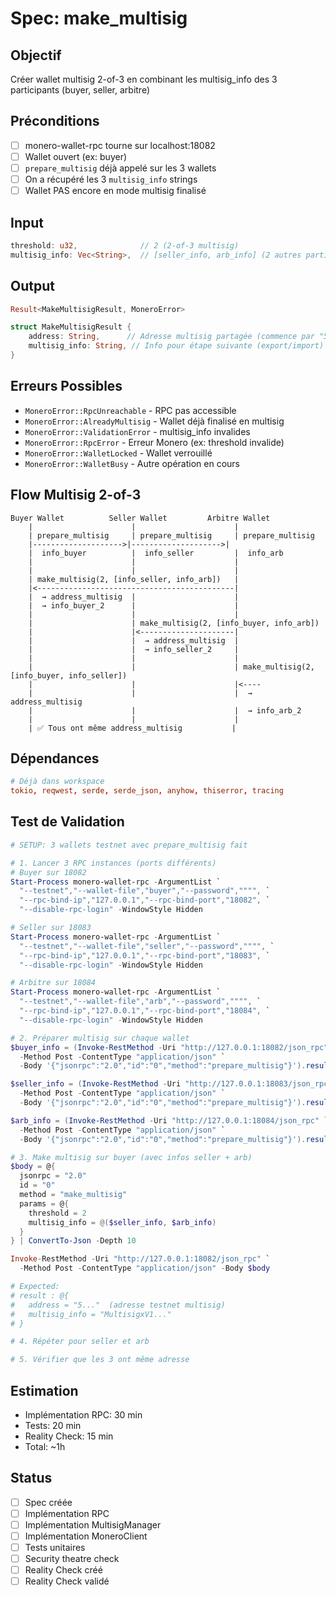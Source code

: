 # Spec: make_multisig

## Objectif
Créer wallet multisig 2-of-3 en combinant les multisig_info des 3 participants (buyer, seller, arbitre)

## Préconditions
- [ ] monero-wallet-rpc tourne sur localhost:18082
- [ ] Wallet ouvert (ex: buyer)
- [ ] `prepare_multisig` déjà appelé sur les 3 wallets
- [ ] On a récupéré les 3 `multisig_info` strings
- [ ] Wallet PAS encore en mode multisig finalisé

## Input
```rust
threshold: u32,              // 2 (2-of-3 multisig)
multisig_info: Vec<String>,  // [seller_info, arb_info] (2 autres participants)
```

## Output
```rust
Result<MakeMultisigResult, MoneroError>

struct MakeMultisigResult {
    address: String,      // Adresse multisig partagée (commence par "5" sur testnet)
    multisig_info: String, // Info pour étape suivante (export/import)
}
```

## Erreurs Possibles
- `MoneroError::RpcUnreachable` - RPC pas accessible
- `MoneroError::AlreadyMultisig` - Wallet déjà finalisé en multisig
- `MoneroError::ValidationError` - multisig_info invalides
- `MoneroError::RpcError` - Erreur Monero (ex: threshold invalide)
- `MoneroError::WalletLocked` - Wallet verrouillé
- `MoneroError::WalletBusy` - Autre opération en cours

## Flow Multisig 2-of-3
```
Buyer Wallet          Seller Wallet         Arbitre Wallet
    |                      |                      |
    | prepare_multisig     | prepare_multisig     | prepare_multisig
    |-------------------->|-------------------->|
    |  info_buyer          |  info_seller         |  info_arb
    |                      |                      |
    |                      |                      |
    | make_multisig(2, [info_seller, info_arb])   |
    |<--------------------------------------------|
    |  → address_multisig  |                      |
    |  → info_buyer_2      |                      |
    |                      |                      |
    |                      | make_multisig(2, [info_buyer, info_arb])
    |                      |<---------------------|
    |                      |  → address_multisig  |
    |                      |  → info_seller_2     |
    |                      |                      |
    |                      |                      | make_multisig(2, [info_buyer, info_seller])
    |                      |                      |<----
    |                      |                      |  → address_multisig
    |                      |                      |  → info_arb_2
    |                      |                      |
    | ✅ Tous ont même address_multisig           |
```

## Dépendances
```toml
# Déjà dans workspace
tokio, reqwest, serde, serde_json, anyhow, thiserror, tracing
```

## Test de Validation
```powershell
# SETUP: 3 wallets testnet avec prepare_multisig fait

# 1. Lancer 3 RPC instances (ports différents)
# Buyer sur 18082
Start-Process monero-wallet-rpc -ArgumentList `
  "--testnet","--wallet-file","buyer","--password","""", `
  "--rpc-bind-ip","127.0.0.1","--rpc-bind-port","18082", `
  "--disable-rpc-login" -WindowStyle Hidden

# Seller sur 18083
Start-Process monero-wallet-rpc -ArgumentList `
  "--testnet","--wallet-file","seller","--password","""", `
  "--rpc-bind-ip","127.0.0.1","--rpc-bind-port","18083", `
  "--disable-rpc-login" -WindowStyle Hidden

# Arbitre sur 18084
Start-Process monero-wallet-rpc -ArgumentList `
  "--testnet","--wallet-file","arb","--password","""", `
  "--rpc-bind-ip","127.0.0.1","--rpc-bind-port","18084", `
  "--disable-rpc-login" -WindowStyle Hidden

# 2. Préparer multisig sur chaque wallet
$buyer_info = (Invoke-RestMethod -Uri "http://127.0.0.1:18082/json_rpc" `
  -Method Post -ContentType "application/json" `
  -Body '{"jsonrpc":"2.0","id":"0","method":"prepare_multisig"}').result.multisig_info

$seller_info = (Invoke-RestMethod -Uri "http://127.0.0.1:18083/json_rpc" `
  -Method Post -ContentType "application/json" `
  -Body '{"jsonrpc":"2.0","id":"0","method":"prepare_multisig"}').result.multisig_info

$arb_info = (Invoke-RestMethod -Uri "http://127.0.0.1:18084/json_rpc" `
  -Method Post -ContentType "application/json" `
  -Body '{"jsonrpc":"2.0","id":"0","method":"prepare_multisig"}').result.multisig_info

# 3. Make multisig sur buyer (avec infos seller + arb)
$body = @{
  jsonrpc = "2.0"
  id = "0"
  method = "make_multisig"
  params = @{
    threshold = 2
    multisig_info = @($seller_info, $arb_info)
  }
} | ConvertTo-Json -Depth 10

Invoke-RestMethod -Uri "http://127.0.0.1:18082/json_rpc" `
  -Method Post -ContentType "application/json" -Body $body

# Expected:
# result : @{
#   address = "5..."  (adresse testnet multisig)
#   multisig_info = "MultisigxV1..."
# }

# 4. Répéter pour seller et arb

# 5. Vérifier que les 3 ont même adresse
```

## Estimation
- Implémentation RPC: 30 min
- Tests: 20 min
- Reality Check: 15 min
- Total: ~1h

## Status
- [ ] Spec créée
- [ ] Implémentation RPC
- [ ] Implémentation MultisigManager
- [ ] Implémentation MoneroClient
- [ ] Tests unitaires
- [ ] Security theatre check
- [ ] Reality Check créé
- [ ] Reality Check validé

